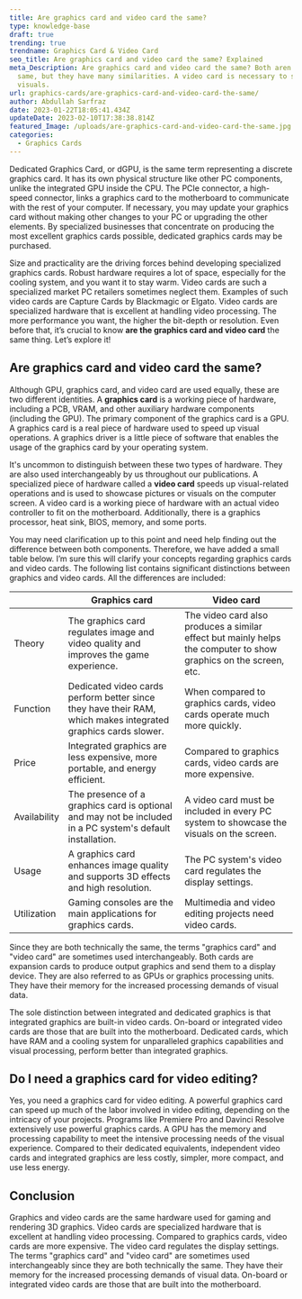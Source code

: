 ```yaml
---
title: Are graphics card and video card the same?
type: knowledge-base
draft: true
trending: true
trendname: Graphics Card & Video Card
seo_title: Are graphics card and video card the same? Explained
meta_Description: Are graphics card and video card the same? Both aren’t the
  same, but they have many similarities. A video card is necessary to show
  visuals.
url: graphics-cards/are-graphics-card-and-video-card-the-same/
author: Abdullah Sarfraz
date: 2023-01-22T18:05:41.434Z
updateDate: 2023-02-10T17:38:38.814Z
featured_Image: /uploads/are-graphics-card-and-video-card-the-same.jpg
categories:
  - Graphics Cards
---
```

Dedicated Graphics Card, or dGPU, is the same term representing a discrete graphics card. It has its own physical structure like other PC components, unlike the integrated GPU inside the CPU. The PCIe connector, a high-speed connector, links a graphics card to the motherboard to communicate with the rest of your computer. If necessary, you may update your graphics card without making other changes to your PC or upgrading the other elements. By specialized businesses that concentrate on producing the most excellent graphics cards possible, dedicated graphics cards may be purchased.

Size and practicality are the driving forces behind developing specialized graphics cards. Robust hardware requires a lot of space, especially for the cooling system, and you want it to stay warm. Video cards are such a specialized market PC retailers sometimes neglect them. Examples of such video cards are Capture Cards by Blackmagic or Elgato. Video cards are specialized hardware that is excellent at handling video processing. The more performance you want, the higher the bit-depth or resolution. Even before that, it’s crucial to know **are the graphics card and video card** the same thing. Let’s explore it!

## Are graphics card and video card the same?

Although GPU, graphics card, and video card are used equally, these are two different identities. A **graphics card** is a working piece of hardware, including a PCB, VRAM, and other auxiliary hardware components (including the GPU). The primary component of the graphics card is a GPU. A graphics card is a real piece of hardware used to speed up visual operations. A graphics driver is a little piece of software that enables the usage of the graphics card by your operating system.

It's uncommon to distinguish between these two types of hardware. They are also used interchangeably by us throughout our publications. A specialized piece of hardware called a **video card** speeds up visual-related operations and is used to showcase pictures or visuals on the computer screen. A video card is a working piece of hardware with an actual video controller to fit on the motherboard. Additionally, there is a graphics processor, heat sink, BIOS, memory, and some ports.

You may need clarification up to this point and need help finding out the difference between both components. Therefore, we have added a small table below. I’m sure this will clarify your concepts regarding graphics cards and video cards. The following list contains significant distinctions between graphics and video cards. All the differences are included:

|              | Graphics card                                                                                                 | Video card                                                                                                       |
| ------------ | ------------------------------------------------------------------------------------------------------------- | ---------------------------------------------------------------------------------------------------------------- |
| Theory       | The graphics card regulates image and video quality and improves the game experience.                         | The video card also produces a similar effect but mainly helps the computer to show graphics on the screen, etc. |
| Function     | Dedicated video cards perform better since they have their RAM, which makes integrated graphics cards slower. | When compared to graphics cards, video cards operate much more quickly.                                          |
| Price        | Integrated graphics are less expensive, more portable, and energy efficient.                                  | Compared to graphics cards, video cards are more expensive.                                                      |
| Availability | The presence of a graphics card is optional and may not be included in a PC system's default installation.    | A video card must be included in every PC system to showcase the visuals on the screen.                          |
| Usage        | A graphics card enhances image quality and supports 3D effects and high resolution.                           | The PC system's video card regulates the display settings.                                                       |
| Utilization  | Gaming consoles are the main applications for graphics cards.                                                 | Multimedia and video editing projects need video cards.                                                          |

Since they are both technically the same, the terms "graphics card" and "video card" are sometimes used interchangeably. Both cards are expansion cards to produce output graphics and send them to a display device. They are also referred to as GPUs or graphics processing units. They have their memory for the increased processing demands of visual data. 

The sole distinction between integrated and dedicated graphics is that integrated graphics are built-in video cards. On-board or integrated video cards are those that are built into the motherboard. Dedicated cards, which have RAM and a cooling system for unparalleled graphics capabilities and visual processing, perform better than integrated graphics.

## Do I need a graphics card for video editing?

Yes, you need a graphics card for video editing. A powerful graphics card can speed up much of the labor involved in video editing, depending on the intricacy of your projects. Programs like Premiere Pro and Davinci Resolve extensively use powerful graphics cards. A GPU has the memory and processing capability to meet the intensive processing needs of the visual experience. Compared to their dedicated equivalents, independent video cards and integrated graphics are less costly, simpler, more compact, and use less energy.

## Conclusion

Graphics and video cards are the same hardware used for gaming and rendering 3D graphics. Video cards are specialized hardware that is excellent at handling video processing. Compared to graphics cards, video cards are more expensive. The video card regulates the display settings. The terms "graphics card" and "video card" are sometimes used interchangeably since they are both technically the same. They have their memory for the increased processing demands of visual data. On-board or integrated video cards are those that are built into the motherboard.